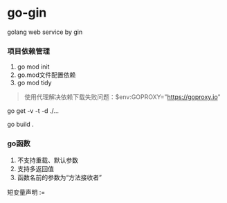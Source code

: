 # go-gin
golang web service by gin


### 项目依赖管理
1. go mod init
2. go.mod文件配置依赖
3. go mod tidy

> 使用代理解决依赖下载失败问题：$env:GOPROXY="https://goproxy.io"

go get -v -t -d ./...

go build .

### go函数
1. 不支持重载、默认参数
2. 支持多返回值
3. 函数名前的参数为“方法接收者”


短变量声明 :=